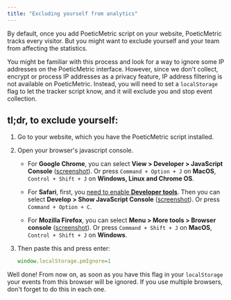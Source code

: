 ```yaml
---
title: "Excluding yourself from analytics"
---
```


By default, once you add PoeticMetric script on your website, PoeticMetric tracks every visitor. But you might want to exclude yourself and your team from affecting the statistics.

<!-- end -->

You might be familiar with this process and look for a way to ignore some IP addresses on the PoeticMetric interface. However, since we don't collect, encrypt or process IP addresses as a privacy feature, IP address filtering is not available on PoeticMetric. Instead, you will need to set a `localStorage` flag to let the tracker script know, and it will exclude you and stop event collection.

## tl;dr, to exclude yourself:

1. Go to your website, which you have the PoeticMetric script installed.

2. Open your browser's javascript console.

    * For **Google Chrome**, you can select **View > Developer > JavaScript Console** ([screenshot](/docs-files/websites/excluding-yourself-from-analytics/google-chrome.png)). Or press `Command + Option + J` on **MacOS**, `Control + Shift + J` on **Windows, Linux and Chrome OS**.

    * For **Safari**, first, you [need to enable **Developer tools**](https://support.apple.com/guide/safari/use-the-developer-tools-in-the-develop-menu-sfri20948/mac). Then you can select **Develop > Show JavaScript Console** ([screenshot](/docs-files/websites/excluding-yourself-from-analytics/safari.png)). Or press `Command + Option + C`.

    * For **Mozilla Firefox**, you can select **Menu > More tools > Browser console** ([screenshot](/docs-files/websites/excluding-yourself-from-analytics/mozilla-firefox.png)). Or press `Command + Shift + J` on **MacOS**, `Control + Shift + J` on **Windows**.

3. Then paste this and press enter:

   ```javascript
   window.localStorage.pmIgnore=1
   ```

Well done! From now on, as soon as you have this flag in your `localStorage` your events from this browser will be ignored. If you use multiple browsers, don't forget to do this in each one.
